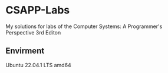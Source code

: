 # CSAPP-Labs
My solutions for labs of the Computer Systems: A Programmer's Perspective 3rd Editon
## Envirment
Ubuntu 22.04.1 LTS amd64

